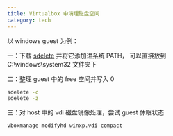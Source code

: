 ```yaml
---
title: Virtualbox 中清理磁盘空间
category: tech
---
```


以 windows guest 为例：
<!--more-->

一：下载 [sdelete](http://technet.microsoft.com/en-us/sysinternals/bb897443.aspx) 并将它添加进系统 PATH， 可以直接放到 C:\windows\system32 文件夹下

二：整理 guest 中的 free 空间并写入 0

``` bash
sdelete -c
sdelete -z
```

三：对 host 中的 vdi 磁盘镜像处理，尝试 guest 休眠状态

``` bash
vboxmanage modifyhd winxp.vdi compact
```

